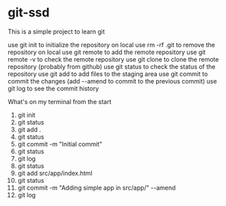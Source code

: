 # git-ssd

This is a simple project to learn git

use git init to initialize the repository on local
use rm -rf .git to remove the repository on local
use git remote to add the remote repository
use git remote -v to check the remote repository
use git clone to clone the remote repository (probably from github)
use git status to check the status of the repository
use git add to add files to the staging area
use git commit to commit the changes
  (add --amend to commit to the previous commit)
use git log to see the commit history


What's on my terminal from the start
1. git init
2. git status
3. git add .
4. git status
5. git commit -m "Initial commit" 
6. git status
7. git log
8. git status
9. git add src/app/index.html
10. git status
11. git commit -m "Adding simple app in src/app/" --amend
12. git log

